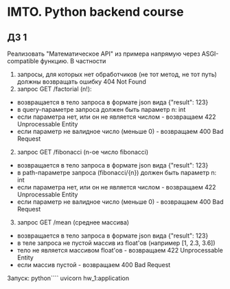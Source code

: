 # IMTO. Python backend course

## ДЗ 1

Реализовать "Математическое API" из примера напрямую через ASGI-compatible функцию. В частности

1. запросы, для которых нет обработчиков (не тот метод, не тот путь) должны возвращать ошибку 404 Not Found
2. запрос GET /factorial (n!):
  - возвращается в тело запроса в формате json вида {"result": 123}
  - в query-параметре запроса должен быть параметр n: int
  - если параметра нет, или он не является числом - возвращаем 422 Unprocessable Entity
  - если параметр не валидное число (меньше 0) - возвращаем 400 Bad Request
2. запрос GET /fibonacci (n-ое число fibonacci)
  - возвращается в тело запроса в формате json вида {"result": 123}
  - в path-параметре запроса (fibonacci/{n}) должен быть параметр n: int
  - если параметра нет, или он не является числом - возвращаем 422 Unprocessable Entity
  - если параметр не валидное число (меньше 0) - возвращаем 400 Bad Request
3. запрос GET /mean (среднее массива)
  - возвращается в тело запроса в формате json вида {"result": 123}
  - в теле запроса не пустой массив из float'ов (например [1, 2.3, 3.6])
  - тело не является массивом float'ов - возвращаем 422 Unprocessable Entity
  - если массив пустой - возвращаем 400 Bad Request

Запуск:
python````
uvicorn hw_1:application
````
